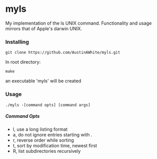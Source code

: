 # myls
My implementation of the ls UNIX command.
Functionality and usage mirrors that of Apple's darwin UNIX.

### Installing

```
git clone https://github.com/AustinAWhite/myls.git
```
In root directory:
```
make
```
an executable 'myls' will be created

### Usage

```
./myls -[command opts] [command args]
```

##### Command Opts
* l, use a long listing format
* a, do not ignore entries starting with .
* r, reverse order while sorting
* t, sort by modification time, newest first
* R, list subdirectories recursively 
